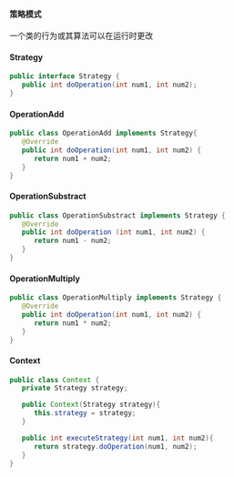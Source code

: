 #### 策略模式
一个类的行为或其算法可以在运行时更改

#### Strategy
```java
public interface Strategy {
   public int doOperation(int num1, int num2);
}
```

#### OperationAdd
```java
public class OperationAdd implements Strategy{
   @Override
   public int doOperation(int num1, int num2) {
      return num1 + num2;
   }
}
```

#### OperationSubstract
```java
public class OperationSubstract implements Strategy {
   @Override
   public int doOperation (int num1, int num2) {
      return num1 - num2;
   }
}
```

#### OperationMultiply
```java
public class OperationMultiply implements Strategy {
   @Override
   public int doOperation(int num1, int num2) {
      return num1 * num2;
   }
}
```

#### Context
```java
public class Context {
   private Strategy strategy;

   public Context(Strategy strategy){
      this.strategy = strategy;
   }

   public int executeStrategy(int num1, int num2){
      return strategy.doOperation(num1, num2);
   }
}
```

